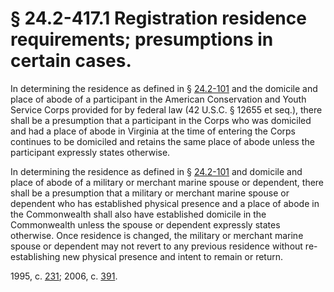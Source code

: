 # § 24.2-417.1 Registration residence requirements; presumptions in certain cases.

<p>In determining the residence as defined in § <a href='http://law.lis.virginia.gov/vacode/24.2-101/'>24.2-101</a> and the domicile and place of abode of a participant in the American Conservation and Youth Service Corps provided for by federal law (42 U.S.C. § 12655 et seq.), there shall be a presumption that a participant in the Corps who was domiciled and had a place of abode in Virginia at the time of entering the Corps continues to be domiciled and retains the same place of abode unless the participant expressly states otherwise.</p><p>In determining the residence as defined in § <a href='http://law.lis.virginia.gov/vacode/24.2-101/'>24.2-101</a> and domicile and place of abode of a military or merchant marine spouse or dependent, there shall be a presumption that a military or merchant marine spouse or dependent who has established physical presence and a place of abode in the Commonwealth shall also have established domicile in the Commonwealth unless the spouse or dependent expressly states otherwise. Once residence is changed, the military or merchant marine spouse or dependent may not revert to any previous residence without re-establishing new physical presence and intent to remain or return.</p><p>1995, c. <a href='http://lis.virginia.gov/cgi-bin/legp604.exe?951+ful+CHAP0231'>231</a>; 2006, c. <a href='http://lis.virginia.gov/cgi-bin/legp604.exe?061+ful+CHAP0391'>391</a>.</p>